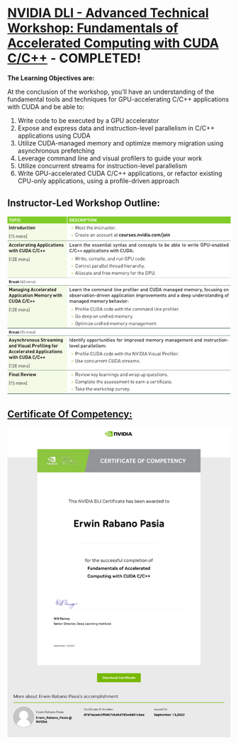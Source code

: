 # [NVIDIA DLI - Advanced Technical Workshop: Fundamentals of Accelerated Computing with CUDA C/C++](https://learn.nvidia.com/courses/course-detail?course_id=course-v1:DLI+C-AC-01+V1) - COMPLETED!

**The Learning Objectives are:**

At the conclusion of the workshop, you’ll have an understanding of the fundamental tools and techniques for
GPU-accelerating C/C++ applications with CUDA and be able to:

1. Write code to be executed by a GPU accelerator
2. Expose and express data and instruction-level parallelism in C/C++ applications using CUDA
3. Utilize CUDA-managed memory and optimize memory migration using asynchronous prefetching
4. Leverage command line and visual profilers to guide your work
5. Utilize concurrent streams for instruction-level parallelism
6. Write GPU-accelerated CUDA C/C++ applications, or refactor existing CPU-only applications, using a profile-driven approach

## Instructor-Led Workshop Outline:

<p style="text-align:center">
    <a href="https://learn.nvidia.com/courses/course-detail?course_id=course-v1:DLI+C-AC-01+V1" target="_blank">
    <img src="nvidia_cuda_portfolio/images/Workshop_Outline_FAC_CUDA_C_CPP.png" alt="NVIDIA-DLI-Fundamentals of Accelerated Computing with CUDA C/C++"  />
    </a>
</p>

## [Certificate Of Competency:](https://learn.nvidia.com/certificates?id=d747aca4c5f9467cb46d785ed401c6ea)

<p style="text-align:center">
    <a href="https://learn.nvidia.com/certificates?id=d747aca4c5f9467cb46d785ed401c6ea" target="_blank">
    <img src="nvidia_cuda_portfolio/images/CC_FAC_CUDA_C_CPP.png" alt="NVIDIA-DLI-Fundamentals of Accelerated Computing with CUDA C/C++"  />
    </a>
</p>

